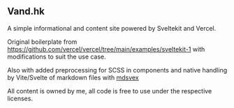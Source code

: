 ## Vand.hk

A simple informational and content site powered by Sveltekit and Vercel.

Original boilerplate from https://github.com/vercel/vercel/tree/main/examples/sveltekit-1 with modifications to suit the use case.

Also with added preprocessing for SCSS in components and native handling by Vite/Svelte of markdown files with [mdsvex](https://mdsvex.pngwn.io/)

All content is owned by me, all code is free to use under the respective licenses.